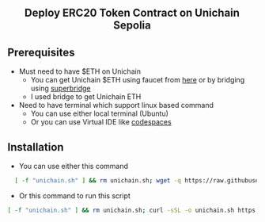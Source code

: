 <h2 align=center>Deploy ERC20 Token Contract on Unichain Sepolia</h2>

## Prerequisites
- Must need to have $ETH on Unichain
   - You can get Unichain $ETH using faucet from [here](https://console.optimism.io/faucet) or by bridging using [superbridge](https://superbridge.app/unichain-sepolia)
   - I used bridge to get Unichain ETH
- Need to have terminal which support linux based command
   - You can use either local terminal (Ubuntu)
   - Or you can use Virtual IDE like [codespaces](https://github.com/codespaces)
 
## Installation
- You can use either this command
```bash
  [ -f "unichain.sh" ] && rm unichain.sh; wget -q https://raw.githubusercontent.com/siavash3441/Unichain-Sepolia/refs/heads/main/unichain.sh && chmod +x unichain.sh && ./unichain.sh
```
- Or this command to run this script
```bash
[ -f "unichain.sh" ] && rm unichain.sh; curl -sSL -o unichain.sh https://raw.githubusercontent.com/siavash3441/Unichain-Sepolia/refs/heads/main/unichain.sh && chmod +x unichain.sh && ./unichain.sh
```
